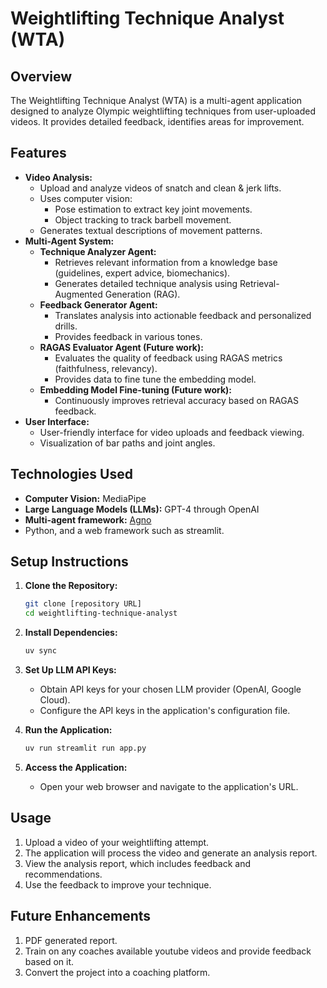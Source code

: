 # Weightlifting Technique Analyst (WTA)

## Overview

The Weightlifting Technique Analyst (WTA) is a multi-agent application designed to analyze Olympic weightlifting techniques from user-uploaded videos. It provides detailed feedback, identifies areas for improvement.

## Features

* **Video Analysis:**
    * Upload and analyze videos of snatch and clean & jerk lifts.
    * Uses computer vision:
      *  Pose estimation to extract key joint movements.
      *  Object tracking to track barbell movement.
    * Generates textual descriptions of movement patterns.
* **Multi-Agent System:**
    * **Technique Analyzer Agent:**
        * Retrieves relevant information from a knowledge base (guidelines, expert advice, biomechanics).
        * Generates detailed technique analysis using Retrieval-Augmented Generation (RAG).
    * **Feedback Generator Agent:**
        * Translates analysis into actionable feedback and personalized drills.
        * Provides feedback in various tones.
    * **RAGAS Evaluator Agent (Future work):**
        * Evaluates the quality of feedback using RAGAS metrics (faithfulness, relevancy).
        * Provides data to fine tune the embedding model.
    * **Embedding Model Fine-tuning (Future work):** 
        * Continuously improves retrieval accuracy based on RAGAS feedback.
* **User Interface:**
    * User-friendly interface for video uploads and feedback viewing.
    * Visualization of bar paths and joint angles.

## Technologies Used

* **Computer Vision:** MediaPipe
* **Large Language Models (LLMs):** GPT-4 through OpenAI
* **Multi-agent framework:** [Agno](https://github.com/agno-agi/agno)
* Python, and a web framework such as streamlit.

## Setup Instructions

1.  **Clone the Repository:**

    ```bash
    git clone [repository URL]
    cd weightlifting-technique-analyst
    ```

2.  **Install Dependencies:**

    ```bash
    uv sync
    ```

3.  **Set Up LLM API Keys:**

    * Obtain API keys for your chosen LLM provider (OpenAI, Google Cloud).
    * Configure the API keys in the application's configuration file.

4.  **Run the Application:**

    ```bash
    uv run streamlit run app.py 
    ```

5.  **Access the Application:**

    * Open your web browser and navigate to the application's URL.

## Usage

1.  Upload a video of your weightlifting attempt.
2.  The application will process the video and generate an analysis report.
3.  View the analysis report, which includes feedback and recommendations.
4.  Use the feedback to improve your technique.

## Future Enhancements

1. PDF generated report.
2. Train on any coaches available youtube videos and provide feedback based on it.
3. Convert the project into a coaching platform.


